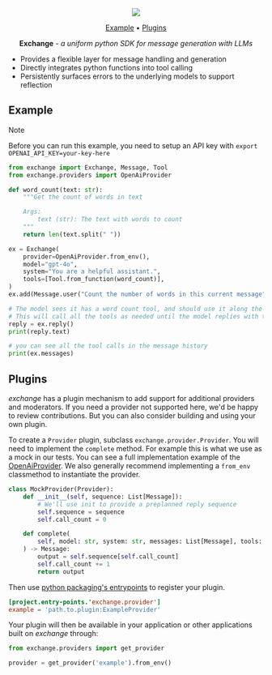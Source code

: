 <p align="center">
<a href="https://opensource.org/licenses/Apache-2.0"><img src="https://img.shields.io/badge/License-Apache_2.0-blue.svg"></a>
</p>

<p align="center">
  <a href="#example">Example</a> •
  <a href="#plugins">Plugins</a>
</p>

<p align="center"><strong>Exchange</strong> <em>- a uniform python SDK for message generation with LLMs</em></p>

- Provides a flexible layer for message handling and generation
- Directly integrates python functions into tool calling
- Persistently surfaces errors to the underlying models to support reflection

## Example

> [!NOTE]
> Before you can run this example, you need to setup an API key with
> `export OPENAI_API_KEY=your-key-here`

``` python
from exchange import Exchange, Message, Tool
from exchange.providers import OpenAiProvider

def word_count(text: str):
    """Get the count of words in text

    Args:
        text (str): The text with words to count
    """
    return len(text.split(" "))

ex = Exchange(
    provider=OpenAiProvider.from_env(),
    model="gpt-4o",
    system="You are a helpful assistant.",
    tools=[Tool.from_function(word_count)],
)
ex.add(Message.user("Count the number of words in this current message"))

# The model sees it has a word count tool, and should use it along the way to answer
# This will call all the tools as needed until the model replies with the final result
reply = ex.reply()
print(reply.text)

# you can see all the tool calls in the message history
print(ex.messages)
```

## Plugins

*exchange* has a plugin mechanism to add support for additional providers and moderators. If you need a 
provider not supported here, we'd be happy to review contributions. But you
can also consider building and using your own plugin. 

To create a `Provider` plugin, subclass `exchange.provider.Provider`. You will need to 
implement the `complete` method. For example this is what we use as a mock in our tests.
You can see a full implementation example of the [OpenAiProvider][openaiprovider]. We
also generally recommend implementing a `from_env` classmethod to instantiate the provider.

``` python
class MockProvider(Provider):
    def __init__(self, sequence: List[Message]):
        # We'll use init to provide a preplanned reply sequence
        self.sequence = sequence
        self.call_count = 0

    def complete(
        self, model: str, system: str, messages: List[Message], tools: List[Tool]
    ) -> Message:
        output = self.sequence[self.call_count]
        self.call_count += 1
        return output
```

Then use [python packaging's entrypoints][plugins] to register your plugin. 

``` toml
[project.entry-points.'exchange.provider']
example = 'path.to.plugin:ExampleProvider'
```

Your plugin will then be available in your application or other applications built on *exchange*
through:

``` python
from exchange.providers import get_provider

provider = get_provider('example').from_env()
```

[openaiprovider]: src/exchange/providers/openai.py
[plugins]: https://packaging.python.org/en/latest/guides/creating-and-discovering-plugins/
